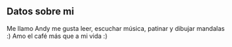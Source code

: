 ## Datos sobre mi


Me llamo Andy me gusta leer, escuchar música, patinar y dibujar mandalas :)
Amo el café más que a mi vida :) 
